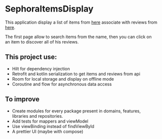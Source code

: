 # SephoraItemsDisplay
This application display a list of items from [here](https://sephoraandroid.github.io/testProject/items.json) associate with reviews from [here](https://sephoraandroid.github.io/testProject/reviews.json).

The first page allow to search items from the name, then you can click on an item to discover all of his reviews.

## This project use:

- Hilt for dependency injection
- Retrofit and kotlin serialization to get items and reviews from api
- Room for local storage and display on offline mode
- Coroutine and flow for asynchronous data access

## To improve
- Create modules for every package present in domains, features, libraries and repositories.  
- Add tests for mappers and viewModel
- Use viewBinding instead of findViewById
- A prettier UI (maybe with compose)
